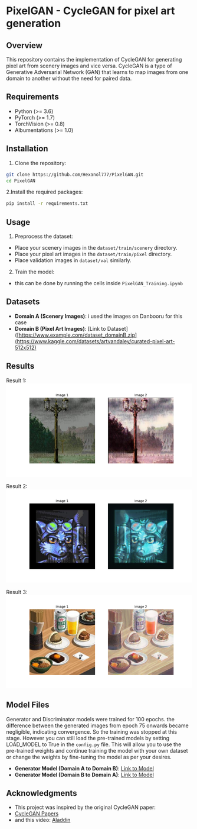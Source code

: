 # PixelGAN - CycleGAN for pixel art generation

## Overview

This repository contains the implementation of CycleGAN for generating pixel art from scenery images and vice versa. CycleGAN is a type of Generative Adversarial Network (GAN) that learns to map images from one domain to another without the need for paired data.

## Requirements

- Python (>= 3.6)
- PyTorch (>= 1.7)
- TorchVision (>= 0.8)
- Albumentations (>= 1.0)

## Installation

1. Clone the repository:

```bash
git clone https://github.com/Hexanol777/PixelGAN.git
cd PixelGAN
```
2.Install the required packages:
```bash
pip install -r requirements.txt
```

## Usage
1. Preprocess the dataset:
- Place your scenery images in the `dataset/train/scenery` directory.
- Place your pixel art images in the `dataset/train/pixel` directory.
- Place validation images in `dataset/val` similarly.
2. Train the model:
- this can be done by running the cells inside `PixelGAN_Training.ipynb`

## Datasets

- **Domain A (Scenery Images)**: i used the images on Danbooru for this case
- **Domain B (Pixel Art Images)**: [Link to Dataset]([https://www.example.com/dataset_domainB.zip](https://www.kaggle.com/datasets/artvandaley/curated-pixel-art-512x512)

## Results

Result 1:
![Result1](https://github.com/Hexanol777/PixelGAN/blob/main/results/105.png)

Result 2:
![Result2](https://github.com/Hexanol777/PixelGAN/blob/main/results/356.png)

Result 3:
![Result3](https://github.com/Hexanol777/PixelGAN/blob/main/results/81.png)


## Model Files
Generator and Discriminator models were trained for 100 epochs. the difference between the generated images from epoch 75 onwards became negligible, indicating convergence. So the training was stopped at this stage.
However you can still load the pre-trained models by setting LOAD_MODEL to True in the `config.py` file. This will allow you to use the pre-trained weights and continue training the model with your own dataset or change the weights by fine-tuning the model as per your desires.
- **Generator Model (Domain A to Domain B)**: [Link to Model](https://drive.google.com/file/d/1-2mpCLqUsk_6MATAyBVYre4FSedP3nbl/view?usp=sharing)
- **Generator Model (Domain B to Domain A)**: [Link to Model](https://drive.google.com/file/d/1-BKtOW3XZQowwLlmzHbJM2iw5eFapnmL/view?usp=sharing)

## Acknowledgments
- This project was inspired by the original CycleGAN paper:
- [CycleGAN Papers](https://arxiv.org/abs/1703.10593)
- and this video: [Aladdin](https://www.youtube.com/watch?v=4LktBHGCNfw&t)
